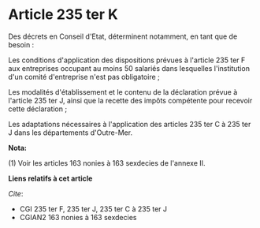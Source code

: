 # Article 235 ter K

Des décrets en Conseil d'Etat, déterminent notamment, en tant que de besoin :

Les conditions d'application des dispositions prévues à l'article 235 ter F aux entreprises occupant au moins 50 salariés
dans lesquelles l'institution d'un comité d'entreprise n'est pas obligatoire ;

Les modalités d'établissement et le contenu de la déclaration prévue à l'article 235 ter J, ainsi que la recette des impôts
compétente pour recevoir cette déclaration ;

Les adaptations nécessaires à l'application des articles 235 ter C à 235 ter J dans les départements d'Outre-Mer.

**Nota:**

(1) Voir les articles 163 nonies à 163 sexdecies de l'annexe II.

**Liens relatifs à cet article**

_Cite_:

  - CGI 235 ter F, 235 ter J, 235 ter C à 235 ter J
  - CGIAN2 163 nonies à 163 sexdecies
